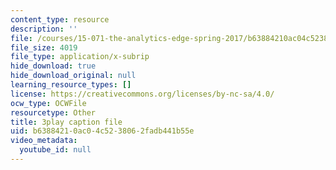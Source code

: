 ```yaml
---
content_type: resource
description: ''
file: /courses/15-071-the-analytics-edge-spring-2017/b63884210ac04c5238062fadb441b55e_n80gFc12u60.srt
file_size: 4019
file_type: application/x-subrip
hide_download: true
hide_download_original: null
learning_resource_types: []
license: https://creativecommons.org/licenses/by-nc-sa/4.0/
ocw_type: OCWFile
resourcetype: Other
title: 3play caption file
uid: b6388421-0ac0-4c52-3806-2fadb441b55e
video_metadata:
  youtube_id: null
---
```

